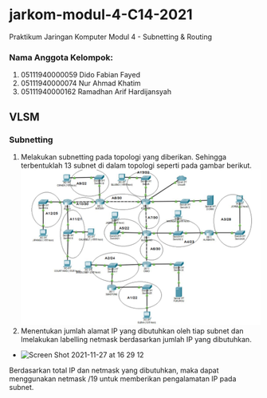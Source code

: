 # jarkom-modul-4-C14-2021

Praktikum Jaringan Komputer Modul 4 - Subnetting & Routing
### Nama Anggota Kelompok:
1. 05111940000059 	Dido Fabian Fayed <br>
2. 05111940000074	Nur Ahmad Khatim <br>
3. 05111940000162	Ramadhan Arif Hardijansyah

## VLSM
### Subnetting
1. Melakukan subnetting pada topologi yang diberikan. Sehingga terbentuklah 13 subnet di dalam topologi seperti pada gambar berikut. 
![CIDR](https://github.com/DidoFayed/jarkom-modul-4-C14-2021/blob/main/CIDR/CIDR_1.png)
2. Menentukan jumlah alamat IP yang dibutuhkan oleh tiap subnet dan lmelakukan labelling netmask berdasarkan jumlah IP yang dibutuhkan.
- <img width="282" alt="Screen Shot 2021-11-27 at 16 29 12" src="https://user-images.githubusercontent.com/80528848/143675869-c9213a1c-df96-4e57-afe3-0dc91fd8e664.png">
Berdasarkan total IP dan netmask yang dibutuhkan, maka dapat menggunakan netmask /19 untuk memberikan pengalamatan IP pada subnet.
